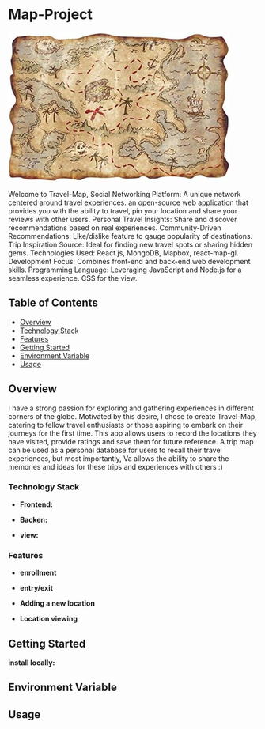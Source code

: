 # Map-Project


![map_image](MAP2.jpg)
</a>
</div>

Welcome to Travel-Map, Social Networking Platform: A unique network centered around travel experiences.
an open-source web application that provides you with the ability to travel, pin your location and share your reviews with other users.
Personal Travel Insights: Share and discover recommendations based on real experiences.
Community-Driven Recommendations: Like/dislike feature to gauge popularity of destinations.
Trip Inspiration Source: Ideal for finding new travel spots or sharing hidden gems.
Technologies Used: React.js, MongoDB, Mapbox, react-map-gl.
Development Focus: Combines front-end and back-end web development skills.
Programming Language: Leveraging JavaScript and Node.js for a seamless experience. CSS for the view.

## Table of Contents

- [Overview](#overview)
- [Technology Stack](#technology-stack)
- [Features](#features)
- [Getting Started](#getting-started)
- [Environment Variable](#environment-variable)
- [Usage](#usage)

## Overview

I have a strong passion for exploring and gathering experiences in different corners of the globe. Motivated by this desire, I chose to create Travel-Map, catering to fellow travel enthusiasts or those aspiring to embark on their journeys for the first time. This app allows users to record the locations they have visited, provide ratings and save them for future reference. A trip map can be used as a personal database for users to recall their travel experiences, but most importantly, Va allows the ability to share the memories and ideas for these trips and experiences with others :)

### Technology Stack

- **Frontend:** 

- **Backen:**

- **view:** 

### Features

- **enrollment** 

- **entry/exit** 

- **Adding a new location** 

- **Location viewing** 

## Getting Started

**install locally:**


## Environment Variable


## Usage

